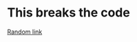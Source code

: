 # This breaks the code

[Random link](http://msdn.microsoft.com/en-us/library/aa752574(VS.85).aspx)

